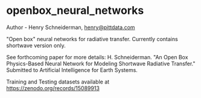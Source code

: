 # openbox_neural_networks

Author - Henry Schneiderman, henry@pittdata.com

"Open box" neural networks for radiative transfer. Currently contains shortwave version only.

See forthcoming paper for more details:
H. Schneiderman. "An Open Box Physics-Based Neural Network for Modeling Shortwave Radiative Transfer." Submitted to Artificial Intelligence for Earth Systems.

Training and Testing datasets available at https://zenodo.org/records/15089913
